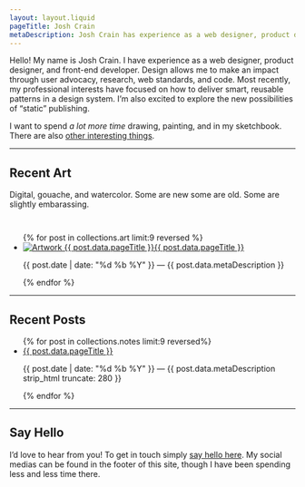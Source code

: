 ```yaml
---
layout: layout.liquid
pageTitle: Josh Crain
metaDescription: Josh Crain has experience as a web designer, product designer, and front-end developer. Design allows Josh to make an impact through user advocacy, research, web standards, and code.
---
```

<p class="text--larger"><span class="dropcap">H</span>ello! My name is Josh Crain. I have experience as a web designer, product designer, and front-end developer. Design allows me to make an impact through user advocacy, research, web standards, and code. Most recently, my professional interests have focused on how to deliver smart, reusable patterns in a design system. I’m also excited to explore the new possibilities of “static” publishing.</p>
<p class="text--larger">I want to spend <em>a lot more time</em> drawing, painting, and in my sketchbook. There are also <a href="/about/">other interesting things</a>.</p>

<hr>
 
## Recent Art
Digital, gouache, and watercolor. Some are new some are old. Some are slightly embarassing.

<ul class="flex--articles flex--articles--3" style="padding-top:2em;">
{% for post in collections.art limit:9 reversed %}
<li>    
    <a href="{{ post.url }}" class="text--larger"><img src="{{post.data.metaImage}}" alt="Artwork {{ post.data.pageTitle }}">{{ post.data.pageTitle }}</a>
    <p><span class="text--secondary small-caps">{{ post.date | date: "%d %b %Y" }}</span> &mdash; {{ post.data.metaDescription }}</p>
</li>
{% endfor %} 
</ul>

<hr>

## Recent Posts
<ul class="list--articles">
{% for post in collections.notes limit:9 reversed%}
<li>    
    <a href="{{ post.url }}" class="text--larger">{{ post.data.pageTitle }}</a>
    <p><span class="text--secondary small-caps">{{ post.date | date: "%d %b %Y" }}</span> &mdash; {{ post.data.metaDescription strip_html truncate: 280 }}</p>
</li>
{% endfor %} 
</ul>

<hr>

## Say Hello
I’d love to hear from you! To get in touch simply [say hello here](/say-hello/). My social medias can be found in the footer of this site, though I have been spending less and less time there. 